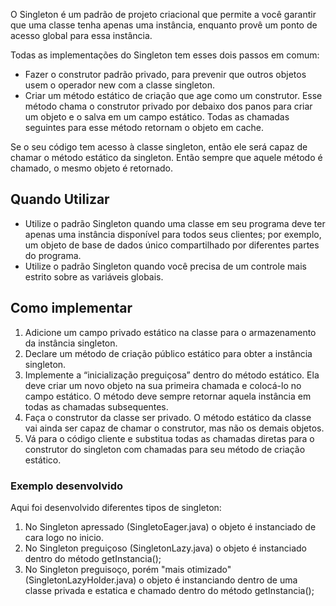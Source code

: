 <p>
    O Singleton é um padrão de projeto criacional que permite a você garantir que uma classe tenha apenas uma instância, enquanto provê um ponto de acesso global para essa instância.
</p>
<p>
    Todas as implementações do Singleton tem esses dois passos em comum:
</p>
<p>
    <ul>
        <li>
            Fazer o construtor padrão privado, para prevenir que outros objetos usem o operador new com a classe singleton.
        </li>
        <li>
            Criar um método estático de criação que age como um construtor. Esse método chama o construtor privado por debaixo dos panos para criar um objeto e o salva em um campo estático. Todas as chamadas seguintes para esse método retornam o objeto em cache.
        </li>
    </ul>
</p>
<p>
    Se o seu código tem acesso à classe singleton, então ele será capaz de chamar o método estático da singleton. Então sempre que aquele método é chamado, o mesmo objeto é retornado.
</p>

<h2> Quando Utilizar </h2>
<ul>
    <li>
        Utilize o padrão Singleton quando uma classe em seu programa deve ter apenas uma instância disponível para todos seus clientes; por exemplo, um objeto de base de dados único compartilhado por diferentes partes do programa.
    </li>
    <li>
        Utilize o padrão Singleton quando você precisa de um controle mais estrito sobre as variáveis globais.
    </li>
</ul>

<h2> Como implementar </h2>
<ol>
    <li>
        Adicione um campo privado estático na classe para o armazenamento da instância singleton.
    </li>
    <li>
        Declare um método de criação público estático para obter a instância singleton.
    </li>
    <li>
        Implemente a “inicialização preguiçosa” dentro do método estático. Ela deve criar um novo objeto na sua primeira chamada e colocá-lo no campo estático. O método deve sempre retornar aquela instância em todas as chamadas subsequentes.
    </li>
    <li>
        Faça o construtor da classe ser privado. O método estático da classe vai ainda ser capaz de chamar o construtor, mas não os demais objetos.
    </li>
    <li>
        Vá para o código cliente e substitua todas as chamadas diretas para o construtor do singleton com chamadas para seu método de criação estático.
    </li>
</ol>

<h3> Exemplo desenvolvido </h3>
<p>
    Aqui foi desenvolvido diferentes tipos de singleton: 
    <ol>
        <li>
            No Singleton apressado (SingletoEager.java) o objeto é instanciado
            de cara logo no inicio.
        </li>
        <li>
            No Singleton preguiçoso (SingletonLazy.java) o objeto é instanciado 
            dentro do método getInstancia();
        </li>
        <li>
            No Singleton preguisoço, porém "mais otimizado" (SingletonLazyHolder.java)
            o objeto é instanciando dentro de uma classe privada e estatica e chamado
            dentro do método getInstancia();
        </li>
    </ol>
</p>